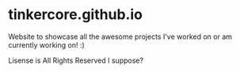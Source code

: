 # tinkercore.github.io
Website to showcase all the awesome projects I've worked on or am currently working on! :)

Lisense is All Rights Reserved I suppose?
